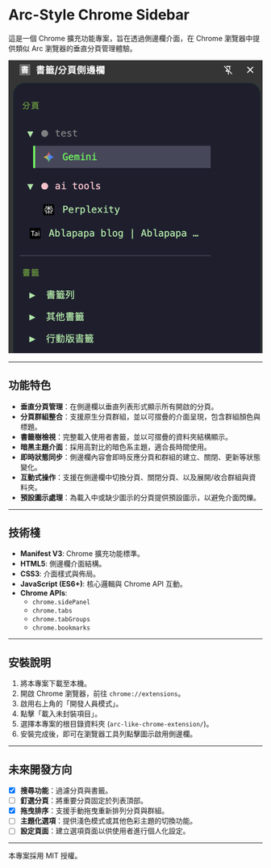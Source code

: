 # Arc-Style Chrome Sidebar

這是一個 Chrome 擴充功能專案，旨在透過側邊欄介面，在 Chrome 瀏覽器中提供類似 Arc 瀏覽器的垂直分頁管理體驗。

![專案截圖](screenshot.png)

---

## 功能特色

* **垂直分頁管理**：在側邊欄以垂直列表形式顯示所有開啟的分頁。
* **分頁群組整合**：支援原生分頁群組，並以可摺疊的介面呈現，包含群組顏色與標題。
* **書籤樹檢視**：完整載入使用者書籤，並以可摺疊的資料夾結構顯示。
* **暗黑主題介面**：採用高對比的暗色系主題，適合長時間使用。
* **即時狀態同步**：側邊欄內容會即時反應分頁和群組的建立、關閉、更新等狀態變化。
* **互動式操作**：支援在側邊欄中切換分頁、關閉分頁、以及展開/收合群組與資料夾。
* **預設圖示處理**：為載入中或缺少圖示的分頁提供預設圖示，以避免介面閃爍。

---

## 技術棧

* **Manifest V3**: Chrome 擴充功能標準。
* **HTML5**: 側邊欄介面結構。
* **CSS3**: 介面樣式與佈局。
* **JavaScript (ES6+)**: 核心邏輯與 Chrome API 互動。
* **Chrome APIs**:
    * `chrome.sidePanel`
    * `chrome.tabs`
    * `chrome.tabGroups`
    * `chrome.bookmarks`

---

## 安裝說明

1.  將本專案下載至本機。
2.  開啟 Chrome 瀏覽器，前往 `chrome://extensions`。
3.  啟用右上角的「開發人員模式」。
4.  點擊「載入未封裝項目」。
5.  選擇本專案的根目錄資料夾 (`arc-like-chrome-extension/`)。
6.  安裝完成後，即可在瀏覽器工具列點擊圖示啟用側邊欄。

---

## 未來開發方向

* [x] **搜尋功能**：過濾分頁與書籤。
* [ ] **釘選分頁**：將重要分頁固定於列表頂部。
* [x] **拖曳排序**：支援手動拖曳重新排列分頁與群組。
* [ ] **主題化選項**：提供淺色模式或其他色彩主題的切換功能。
* [ ] **設定頁面**：建立選項頁面以供使用者進行個人化設定。

---
本專案採用 MIT 授權。